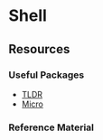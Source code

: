 # Shell

## Resources

### Useful Packages

- [TLDR](https://github.com/tldr-pages/tldr)
- [Micro](https://github.com/zyedidia/micro)

### Reference Material